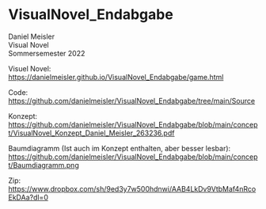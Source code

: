 # VisualNovel_Endabgabe

Daniel Meisler<br>
Visual Novel<br>
Sommersemester 2022<br>



Visuel Novel: https://danielmeisler.github.io/VisualNovel_Endabgabe/game.html

Code: https://github.com/danielmeisler/VisualNovel_Endabgabe/tree/main/Source

Konzept: https://github.com/danielmeisler/VisualNovel_Endabgabe/blob/main/concept/VisualNovel_Konzept_Daniel_Meisler_263236.pdf

Baumdiagramm (Ist auch im Konzept enthalten, aber besser lesbar): https://github.com/danielmeisler/VisualNovel_Endabgabe/blob/main/concept/Baumdiagramm.png

Zip: https://www.dropbox.com/sh/9ed3y7w500hdnwi/AAB4LkDv9VtbMaf4nRcoEkDAa?dl=0